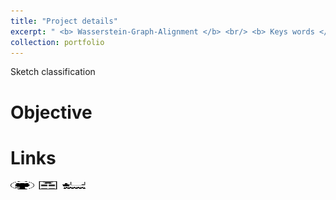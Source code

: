 ```yaml
---
title: "Project details"
excerpt: " <b> Wasserstein-Graph-Alignment </b> <br/> <b> Keys words </b> : <i> Optimal transport, Graph alignment </i> <br/> <img src='/images/OT.png' width='600' height='200'>"
collection: portfolio
---
```


Sketch classification

Objective
======


Links
======

[<img src="/images/GitHub.png" alt="GitHub" width="37.5" height="12.5" />](https://github.com/b-ptiste/Composed-Image-Retrieval) [<img src="/images/report_icone.png" alt="Report" width="37.5" height="12.5" />](https://drive.google.com/file/d/1TSedD1iCNDuQ77YY0pboVanj45ZuREN6/view?usp=drive_link) [<img src="/images/class_icone.png" alt="Report" width="37.5" height="12.5" />](https://imagine.enpc.fr/~varolg/teaching/recvis23/)
